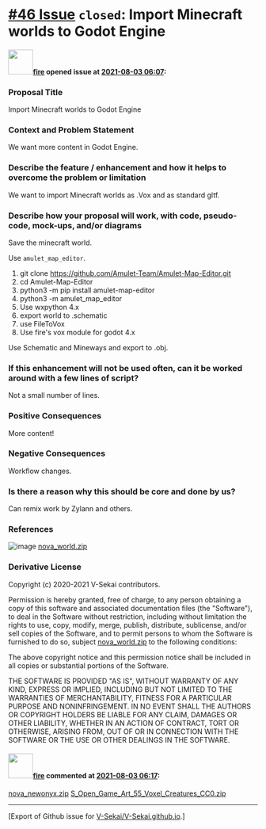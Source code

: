 # [\#46 Issue](https://github.com/V-Sekai/V-Sekai.github.io/issues/46) `closed`: Import Minecraft worlds to Godot Engine

#### <img src="https://avatars.githubusercontent.com/u/32321?u=c2e06a3d2b49a467aa907e54aa259516440267cc&v=4" width="50">[fire](https://github.com/fire) opened issue at [2021-08-03 06:07](https://github.com/V-Sekai/V-Sekai.github.io/issues/46):

### Proposal Title

Import Minecraft worlds to Godot Engine

### Context and Problem Statement

We want more content in Godot Engine.

### Describe the feature / enhancement and how it helps to overcome the problem or limitation

We want to import Minecraft worlds as .Vox and as standard gltf.


### Describe how your proposal will work, with code, pseudo-code, mock-ups, and/or diagrams

Save the minecraft world.

Use `amulet_map_editor`.

1. git clone https://github.com/Amulet-Team/Amulet-Map-Editor.git
1. cd Amulet-Map-Editor
2. python3 -m pip install amulet-map-editor
1. python3 -m amulet_map_editor
2. Use wxpython 4.x
2. export world to .schematic
3. use FileToVox
4. Use fire's vox module for godot 4.x 

Use Schematic and Mineways and export to .obj.



### If this enhancement will not be used often, can it be worked around with a few lines of script?

Not a small number of lines.

### Positive Consequences

More content!

### Negative Consequences

Workflow changes.

### Is there a reason why this should be core and done by us?

Can remix work by Zylann and others.

### References

![image](https://user-images.githubusercontent.com/32321/127966670-ac99697d-708c-4c79-9f1b-fb570b1fa052.png)
[nova_world.zip](https://github.com/V-Sekai/v-sekai-proposals/files/6921440/nova_world.zip)


### Derivative License

Copyright (c) 2020-2021 V-Sekai contributors.

Permission is hereby granted, free of charge, to any person obtaining a copy
of this software and associated documentation files (the "Software"), to deal
in the Software without restriction, including without limitation the rights
to use, copy, modify, merge, publish, distribute, sublicense, and/or sell
copies of the Software, and to permit persons to whom the Software is
furnished to do so, subject 
[nova_world.zip](https://github.com/V-Sekai/v-sekai-proposals/files/6921426/nova_world.zip)
to the following conditions:

The above copyright notice and this permission notice shall be included in all
copies or substantial portions of the Software.

THE SOFTWARE IS PROVIDED "AS IS", WITHOUT WARRANTY OF ANY KIND, EXPRESS OR
IMPLIED, INCLUDING BUT NOT LIMITED TO THE WARRANTIES OF MERCHANTABILITY,
FITNESS FOR A PARTICULAR PURPOSE AND NONINFRINGEMENT. IN NO EVENT SHALL THE
AUTHORS OR COPYRIGHT HOLDERS BE LIABLE FOR ANY CLAIM, DAMAGES OR OTHER
LIABILITY, WHETHER IN AN ACTION OF CONTRACT, TORT OR OTHERWISE, ARISING FROM,
OUT OF OR IN CONNECTION WITH THE SOFTWARE OR THE USE OR OTHER DEALINGS IN THE
SOFTWARE.


#### <img src="https://avatars.githubusercontent.com/u/32321?u=c2e06a3d2b49a467aa907e54aa259516440267cc&v=4" width="50">[fire](https://github.com/fire) commented at [2021-08-03 06:17](https://github.com/V-Sekai/V-Sekai.github.io/issues/46#issuecomment-891565651):

[nova_newonyx.zip](https://github.com/V-Sekai/v-sekai-proposals/files/6921457/nova_newonyx.zip)
[S_Open_Game_Art_55_Voxel_Creatures_CC0.zip](https://github.com/V-Sekai/v-sekai-proposals/files/6921459/S_Open_Game_Art_55_Voxel_Creatures_CC0.zip)


-------------------------------------------------------------------------------



[Export of Github issue for [V-Sekai/V-Sekai.github.io](https://github.com/V-Sekai/V-Sekai.github.io).]
